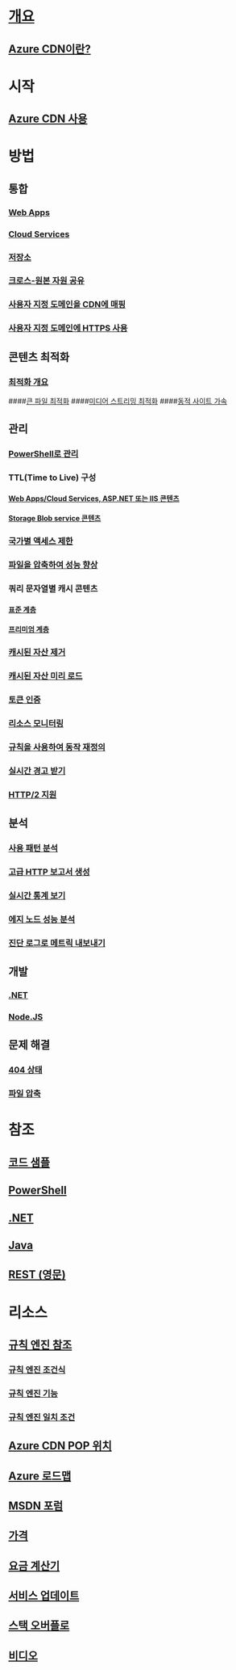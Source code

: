 # [개요](cdn-overview.md)
## [Azure CDN이란?](../best-practices-cdn.md?toc=%2fazure%2fcdn%2ftoc.json)

# 시작
## [Azure CDN 사용](cdn-create-new-endpoint.md)

# 방법
## 통합
### [Web Apps](../app-service-web/app-service-web-tutorial-content-delivery-network.md?toc=%2fazure%2fcdn%2ftoc.json)
### [Cloud Services](cdn-cloud-service-with-cdn.md)
### [저장소](cdn-create-a-storage-account-with-cdn.md)
### [크로스-원본 자원 공유](cdn-cors.md)
### [사용자 지정 도메인을 CDN에 매핑](cdn-map-content-to-custom-domain.md)
### [사용자 지정 도메인에 HTTPS 사용](cdn-custom-ssl.md)
## 콘텐츠 최적화
### [최적화 개요](cdn-optimization-overview.md)
####[큰 파일 최적화](cdn-large-file-optimization.md)
####[미디어 스트리밍 최적화](cdn-media-streaming-optimization.md)
####[동적 사이트 가속](cdn-dynamic-site-acceleration.md)
 
## 관리
### [PowerShell로 관리](cdn-manage-powershell.md)
### TTL(Time to Live) 구성
#### [Web Apps/Cloud Services, ASP.NET 또는 IIS 콘텐츠](cdn-manage-expiration-of-cloud-service-content.md)
#### [Storage Blob service 콘텐츠](cdn-manage-expiration-of-blob-content.md)
### [국가별 액세스 제한](cdn-restrict-access-by-country.md)
### [파일을 압축하여 성능 향상](cdn-improve-performance.md)
### 쿼리 문자열별 캐시 콘텐츠
#### [표준 계층](cdn-query-string.md)
#### [프리미엄 계층](cdn-query-string-premium.md)
### [캐시된 자산 제거](cdn-purge-endpoint.md)
### [캐시된 자산 미리 로드](cdn-preload-endpoint.md)
### [토큰 인증](cdn-token-auth.md)
### [리소스 모니터링](cdn-resource-health.md)
### [규칙을 사용하여 동작 재정의](cdn-rules-engine.md)
### [실시간 경고 받기](cdn-real-time-alerts.md)
### [HTTP/2 지원](cdn-http2.md)

## 분석
### [사용 패턴 분석](cdn-analyze-usage-patterns.md)
### [고급 HTTP 보고서 생성](cdn-advanced-http-reports.md)
### [실시간 통계 보기](cdn-real-time-stats.md)
### [에지 노드 성능 분석](cdn-edge-performance.md)
### [진단 로그로 메트릭 내보내기](cdn-log-analysis.md)

## 개발
### [.NET](cdn-app-dev-net.md)
### [Node.JS](cdn-app-dev-node.md)

## 문제 해결
### [404 상태](cdn-troubleshoot-endpoint.md)
### [파일 압축](cdn-troubleshoot-compression.md)

# 참조
## [코드 샘플](https://azure.microsoft.com/en-us/resources/samples/?service=cdn)
## [PowerShell](/powershell/module/azurerm.cdn)
## [.NET](/dotnet/api/microsoft.azure.management.cdn)
## [Java](/java/api/com.microsoft.azure.management.cdn)
## [REST (영문)](/rest/api/cdn/)

# 리소스
##  [규칙 엔진 참조](cdn-rules-engine-reference.md)
### [규칙 엔진 조건식](cdn-rules-engine-reference-conditional-expressions.md)
### [규칙 엔진 기능](cdn-rules-engine-reference-features.md)
### [규칙 엔진 일치 조건](cdn-rules-engine-reference-match-conditions.md)
## [Azure CDN POP 위치](cdn-pop-locations.md)
## [Azure 로드맵](https://azure.microsoft.com/roadmap/)
## [MSDN 포럼](https://social.msdn.microsoft.com/Forums/en-US/home?forum=azurecdn)
## [가격](https://azure.microsoft.com/pricing/details/cdn/)
## [요금 계산기](https://azure.microsoft.com/pricing/calculator/)
## [서비스 업데이트](https://azure.microsoft.com/updates/?product=cdn)
## [스택 오버플로](http://stackoverflow.com/questions/tagged/azure-cdn)
## [비디오](https://azure.microsoft.com/documentation/videos/index/?services=cdn)

